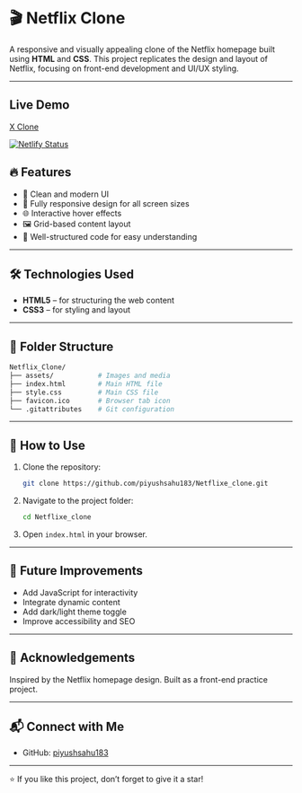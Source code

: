 # 🎬 Netflix Clone

A responsive and visually appealing clone of the Netflix homepage built using **HTML** and **CSS**. This project replicates the design and layout of Netflix, focusing on front-end development and UI/UX styling.

---
## Live Demo
[X Clone](https://x-by-piyush.netlify.app "Visit website")

[![Netlify Status](https://api.netlify.com/api/v1/badges/2439608c-31ef-450c-88ed-67c6923be7f6/deploy-status)](https://app.netlify.com/projects/piyush-flix/deploys)

## 🔥 Features

- 🎥 Clean and modern UI
- 📱 Fully responsive design for all screen sizes
- 🌐 Interactive hover effects
- 🖼️ Grid-based content layout
- 🧠 Well-structured code for easy understanding

---

## 🛠️ Technologies Used

- **HTML5** – for structuring the web content  
- **CSS3** – for styling and layout

---

## 📂 Folder Structure

```bash
Netflix_Clone/
├── assets/           # Images and media
├── index.html        # Main HTML file
├── style.css         # Main CSS file
├── favicon.ico       # Browser tab icon
└── .gitattributes    # Git configuration
```

---

## 🚀 How to Use

1. Clone the repository:  
   ```bash
   git clone https://github.com/piyushsahu183/Netflixe_clone.git
   ```
2. Navigate to the project folder:
   ```bash
   cd Netflixe_clone
   ```
3. Open `index.html` in your browser.

---

## 🎯 Future Improvements

- Add JavaScript for interactivity  
- Integrate dynamic content  
- Add dark/light theme toggle  
- Improve accessibility and SEO

---

## 🙌 Acknowledgements

Inspired by the Netflix homepage design. Built as a front-end practice project.

---

## 📬 Connect with Me

- GitHub: [piyushsahu183](https://github.com/piyushsahu183)

---

⭐ If you like this project, don’t forget to give it a star!

